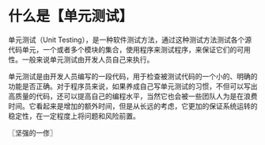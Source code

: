 # 什么是【单元测试】
单元测试（Unit Testing），是一种软件测试方法，通过这种测试方法测试各个源代码单元，一个或者多个模块的集合，使用程序来测试程序，来保证它们的可用性。一般来说单元测试由开发人员自己来执行。

单元测试是由开发人员编写的一段代码，用于检查被测试代码的一个小的、明确的功能是否正确。对于程序员来说，如果养成自己写单元测试的习惯，不但可以写出高质量的代码，还可以提高自己的编程水平，当然它也会被一些团队人为是在浪费时间。它看起来是增加的额外时间，但是从长远的考虑，它更加的保证系统运转的稳定性，在一定程度上将问题和风险前置。

〖坚强的一俢〗